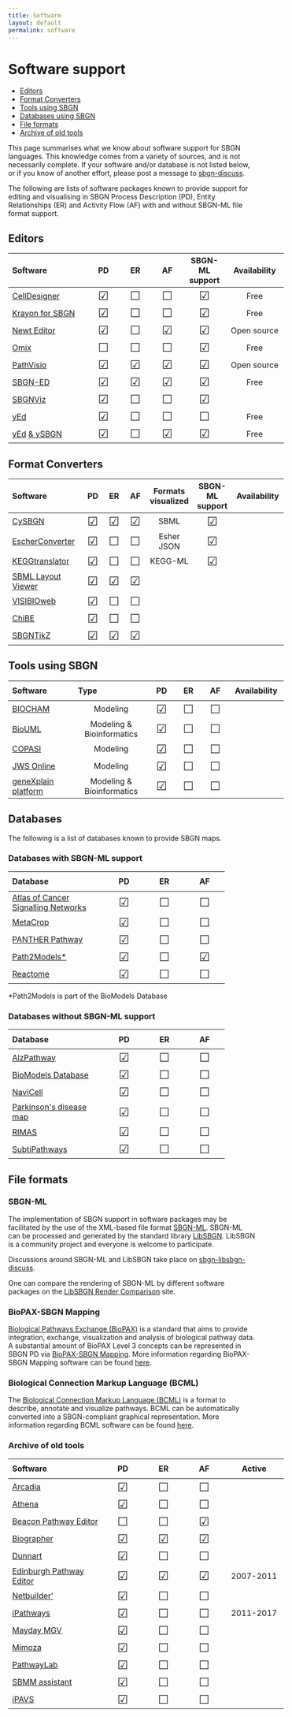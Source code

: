 ```yaml
---
title: Software
layout: default
permalink: software
---
```


# Software support

*  [Editors](#editors)
*  [Format Converters](#format-converters)
*  [Tools using SBGN](#tools-using-SBGN)
*  [Databases using SBGN](#databases)
*  [File formats](#file-formats)
*  [Archive of old tools](#archive-of-old-tools)

This page summarises what we know about software support for SBGN languages. This knowledge comes from a variety of sources, and is not necessarily complete. If your software and/or database is not listed below, or if you know of another effort, please post a message to [sbgn-discuss](mailto:sbgn-discuss@googlegroups.com).

The following are lists of software packages known to provide support for editing and visualising in SBGN Process Description (PD), Entity Relationships (ER) and Activity Flow (AF) with and without SBGN-ML file format support. 

## Editors

<table style="width:560px">
<thead>
<tr style="height:40px">
<th style="width:200px; text-align:left">Software</th>
<th style="width:80px; text-align:center">PD</th>
<th style="width:80px; text-align:center">ER</th>
<th style="width:80px; text-align:center">AF</th>
<th style="width:80px; text-align:center">SBGN-ML support</th>    
<th style="width:120px; text-align:center">Availability</th>
</tr>
</thead>
<tbody>
<tr>
<td style="text-align:left"><a href="http://www.celldesigner.org/">CellDesigner</a></td>
<td style="text-align:center"><font size="5">&#9745;</font></td>
<td style="text-align:center"><font size="5">&#9744;</font></td>
<td style="text-align:center"><font size="5">&#9744;</font></td>
<td style="text-align:center"><font size="5">&#9745;</font></td>
<td style="text-align:center">Free</td>
</tr>
<tr>
<td style="text-align:left"><a href="https://github.com/wiese42/krayon4sbgn">Krayon for SBGN</a></td>
<td style="text-align:center"><font size="5">&#9745;</font></td>
<td style="text-align:center"><font size="5">&#9744;</font></td>
<td style="text-align:center"><font size="5">&#9744;</font></td>
<td style="text-align:center"><font size="5">&#9745;</font></td>
<td style="text-align:center">Free</td>
</tr>
<tr>
<td style="text-align:left"><a href="http://newteditor.org/">Newt Editor</a></td>
<td style="text-align:center"><font size="5">&#9745;</font></td>
<td style="text-align:center"><font size="5">&#9744;</font></td>
<td style="text-align:center"><font size="5">&#9745;</font></td>
<td style="text-align:center"><font size="5">&#9745;</font></td>
<td style="text-align:center">Open source</td>
</tr>
<tr>
<td style="text-align:left"><a href="http://www.omix-visualization.com/">Omix</a></td>
<td style="text-align:center"><font size="5">&#9744;</font></td>
<td style="text-align:center"><font size="5">&#9744;</font></td>
<td style="text-align:center"><font size="5">&#9744;</font></td>
<td style="text-align:center"><font size="5">&#9745;</font></td>
<td style="text-align:center">Free</td>
</tr>
<tr>
<td style="text-align:left"><a href="http://www.pathvisio.org/plugin/sbgn-plugin/">PathVisio</a></td>
<td style="text-align:center"><font size="5">&#9745;</font></td>
<td style="text-align:center"><font size="5">&#9745;</font></td>
<td style="text-align:center"><font size="5">&#9745;</font></td>
<td style="text-align:center"><font size="5">&#9745;</font></td>    
<td style="text-align:center">Open source</td>
</tr>
<tr>
<td style="text-align:left"><a href="http://www.sbgn-ed.org/">SBGN-ED</a></td>
<td style="text-align:center"><font size="5">&#9745;</font></td>
<td style="text-align:center"><font size="5">&#9745;</font></td>
<td style="text-align:center"><font size="5">&#9745;</font></td>
<td style="text-align:center"><font size="5">&#9745;</font></td>    
<td style="text-align:center">Free</td>
</tr>
<tr>
<td style="text-align:left"><a href="http://www.cs.bilkent.edu.tr/~ivis/SBGNViz.js/">SBGNViz</a></td>
<td style="text-align:center"><font size="5">&#9745;</font></td>
<td style="text-align:center"><font size="5">&#9744;</font></td>
<td style="text-align:center"><font size="5">&#9744;</font></td>
<td style="text-align:center"><font size="5">&#9745;</font></td> 
<td style="text-align:center"> </td>
</tr>
<tr>
<td style="text-align:left"><a href="https://www.yworks.com/products/yed">yEd</a></td>
<td style="text-align:center"><font size="5">&#9745;</font></td>
<td style="text-align:center"><font size="5">&#9744;</font></td>
<td style="text-align:center"><font size="5">&#9744;</font></td>
<td style="text-align:center"><font size="5">&#9744;</font></td>
<td style="text-align:center">Free</td>
</tr>
<tr>
<td style="text-align:left"><a href="https://www.yworks.com/products/yed">yEd</a> <a href="https://github.com/sbgn/ySBGN/releases"> & ySBGN</a></td>
<td style="text-align:center"><font size="5">&#9745;</font></td>
<td style="text-align:center"><font size="5">&#9744;</font></td>
<td style="text-align:center"><font size="5">&#9745;</font></td>
<td style="text-align:center"><font size="5">&#9745;</font></td>    
<td style="text-align:center">Free</td>
</tr>
</tbody>
</table>

## Format Converters

<table style="width:560px">
<thead>
<tr style="height:40px">
<th style="width:200px; text-align:left">Software </th>
<th style="width:80px; text-align:center">PD</th>
<th style="width:80px; text-align:center">ER</th>
<th style="width:80px; text-align:center">AF</th>
<th style="width:80px; text-align:center">Formats visualized</th>
<th style="width:80px; text-align:center">SBGN-ML support</th>  
<th style="width:120px; text-align:center">Availability</th>
</tr>
</thead>
<tbody>
<tr>
<td style="text-align:left"><a href="http://www.ebi.ac.uk/saezrodriguez/cno/cysbgn/">CySBGN</a></td>
<td style="text-align:center"><font size="5">&#9745;</font></td>
<td style="text-align:center"><font size="5">&#9745;</font></td>
<td style="text-align:center"><font size="5">&#9745;</font></td>
<td style="text-align:center">SBML</td>
<td style="text-align:center"><font size="5">&#9745;</font></td>
<td style="text-align:center"> </td>
</tr>
<tr>
<td style="text-align:left"><a href="https://escher.readthedocs.org/en/latest/escherconverter.html">EscherConverter</a></td>
<td style="text-align:center"><font size="5">&#9745;</font></td>
<td style="text-align:center"><font size="5">&#9744;</font></td>
<td style="text-align:center"><font size="5">&#9744;</font></td>
<td style="text-align:center">Esher JSON</td>
<td style="text-align:center"><font size="5">&#9745;</font></td>
<td style="text-align:center"> </td>
</tr>
<tr>
<td style="text-align:left"><a href="http://www.cogsys.cs.uni-tuebingen.de/software/KEGGtranslator/">KEGGtranslator</a></td>
<td style="text-align:center"><font size="5">&#9745;</font></td>
<td style="text-align:center"><font size="5">&#9744;</font></td>
<td style="text-align:center"><font size="5">&#9744;</font></td>
<td style="text-align:center">KEGG-ML</td>
<td style="text-align:center"><font size="5">&#9745;</font></td>
<td style="text-align:center"> </td>
</tr>
<tr>
<td style="text-align:left"><a href="http://sysbioapps.dyndns.org/Layout/">SBML Layout Viewer</a></td>
<td style="text-align:center"><font size="5">&#9745;</font></td>
<td style="text-align:center"><font size="5">&#9745;</font></td>
<td style="text-align:center"><font size="5">&#9745;</font></td>
<td style="text-align:center"> </td>
</tr>
<tr>
<td style="text-align:left"><a href="http://bcbi.bilkent.edu.tr/pvs.html">VISIBIOweb</a></td>
<td style="text-align:center"><font size="5">&#9745;</font></td>
<td style="text-align:center"><font size="5">&#9744;</font></td>
<td style="text-align:center"><font size="5">&#9744;</font></td>
<td style="text-align:center"> </td>
</tr>
<tr>
<td style="text-align:left"><a href="https://code.google.com/archive/p/chibe/">ChiBE</a></td>
<td style="text-align:center"><font size="5">&#9745;</font></td>
<td style="text-align:center"><font size="5">&#9744;</font></td>
<td style="text-align:center"><font size="5">&#9744;</font></td>
<td style="text-align:center"> </td>
</tr>
<tr>
<td style="text-align:left"><a href="https://github.com/Adrienrougny/sbgntikz">SBGNTikZ</a></td>
<td style="text-align:center"><font size="5">&#9745;</font></td>
<td style="text-align:center"><font size="5">&#9745;</font></td>
<td style="text-align:center"><font size="5">&#9745;</font></td>
<td style="text-align:center"> </td>
</tr>
</tbody>
</table>

## Tools using SBGN

<table style="width:560px">
<thead>
<tr style="height:40px">
<th style="width:200px; text-align:left">Software</th>
<th style="width:200px; text-align:left">Type</th>    
<th style="width:80px; text-align:center">PD</th>
<th style="width:80px; text-align:center">ER</th>
<th style="width:80px; text-align:center">AF</th> 
<th style="width:120px; text-align:center">Availability</th>
</tr>
</thead>
<tbody>
<tr>
<td style="text-align:left"><a href="http://contraintes.inria.fr/BIOCHAM/">BIOCHAM</a></td>
<td style="text-align:center">Modeling</td>
<td style="text-align:center"><font size="5">&#9745;</font></td>
<td style="text-align:center"><font size="5">&#9744;</font></td>
<td style="text-align:center"><font size="5">&#9744;</font></td>
<td style="text-align:center"> </td>
</tr>
<tr>
<td style="text-align:left"><a href="http://www.biouml.org/">BioUML</a></td>
<td style="text-align:center">Modeling & Bioinformatics</td>
<td style="text-align:center"><font size="5">&#9745;</font></td>
<td style="text-align:center"><font size="5">&#9744;</font></td>
<td style="text-align:center"><font size="5">&#9744;</font></td>
<td style="text-align:center"> </td>
</tr>
<tr>
<td style="text-align:left"><a href="http://copasi.org/">COPASI</a></td>
<td style="text-align:center">Modeling</td>
<td style="text-align:center"><font size="5">&#9745;</font></td>
<td style="text-align:center"><font size="5">&#9744;</font></td>
<td style="text-align:center"><font size="5">&#9744;</font></td>
<td style="text-align:center"> </td>
</tr>
<tr>
<td style="text-align:left"><a href="http://jjj.bio.vu.nl/">JWS Online</a></td>
<td style="text-align:center">Modeling</td>
<td style="text-align:center"><font size="5">&#9745;</font></td>
<td style="text-align:center"><font size="5">&#9744;</font></td>
<td style="text-align:center"><font size="5">&#9744;</font></td>
<td style="text-align:center"> </td>
</tr>
<tr>
<td style="text-align:left"><a href="http://genexplain.com/genexplain-platform-1">geneXplain platform</a></td>
<td style="text-align:center">Modeling & Bioinformatics</td>
<td style="text-align:center"><font size="5">&#9745;</font></td>
<td style="text-align:center"><font size="5">&#9744;</font></td>
<td style="text-align:center"><font size="5">&#9744;</font></td>
<td style="text-align:center"> </td>
</tr>
</tbody>
</table>

## Databases

The following is a list of databases known to provide SBGN maps.

### Databases with SBGN-ML support

<table style="width:440px">
<thead>
<tr style="height:40px">
<th style="width:200px; text-align:left">Database</th>
<th style="width:80px; text-align:center">PD</th>
<th style="width:80px; text-align:center">ER</th>
<th style="width:80px; text-align:center">AF</th>
</tr>
</thead>
<tbody>
<tr>
<td style="text-align:left"><a href="https://acsn.curie.fr/">Atlas of Cancer Signalling Networks</a></td>
<td style="text-align:center"><font size="5">&#9745;</font></td>
<td style="text-align:center"><font size="5">&#9744;</font></td>
<td style="text-align:center"><font size="5">&#9744;</font></td>
</tr>
<tr>
<td style="text-align:left"><a href="http://metacrop.ipk-gatersleben.de/">MetaCrop</a></td>
<td style="text-align:center"><font size="5">&#9745;</font></td>
<td style="text-align:center"><font size="5">&#9744;</font></td>
<td style="text-align:center"><font size="5">&#9744;</font></td>
</tr>
<tr>
<td style="text-align:left"><a href="http://www.pantherdb.org/pathway/">PANTHER Pathway</a></td>
<td style="text-align:center"><font size="5">&#9745;</font></td>
<td style="text-align:center"><font size="5">&#9744;</font></td>
<td style="text-align:center"><font size="5">&#9744;</font></td>
</tr>
<tr>
<td style="text-align:left"><a href="https://www.ebi.ac.uk/biomodels-main/path2models">Path2Models*</a></td>
<td style="text-align:center"><font size="5">&#9745;</font></td>
<td style="text-align:center"><font size="5">&#9744;</font></td>
<td style="text-align:center"><font size="5">&#9745;</font></td>
</tr>
<tr>
<td style="text-align:left"><a href="http://www.reactome.org">Reactome</a></td>
<td style="text-align:center"><font size="5">&#9745;</font></td>
<td style="text-align:center"><font size="5">&#9744;</font></td>
<td style="text-align:center"><font size="5">&#9744;</font></td>
</tr>
</tbody>
</table>

&#42;Path2Models is part of the BioModels Database  

### Databases without SBGN-ML support

<table style="width:440px">
<thead>
<tr style="height:40px">
<th style="width:200px; text-align:left">Database</th>
<th style="width:80px; text-align:center">PD</th>
<th style="width:80px; text-align:center">ER</th>
<th style="width:80px; text-align:center">AF</th>
</tr>
</thead>
<tbody>
<tr>
<td style="text-align:left"><a href="http://www.alzpathway.org/">AlzPathway</a></td>
<td style="text-align:center"><font size="5">&#9745;</font></td>
<td style="text-align:center"><font size="5">&#9744;</font></td>
<td style="text-align:center"><font size="5">&#9744;</font></td>
</tr>
<tr>
<td style="text-align:left"><a href="http://www.ebi.ac.uk/biomodels/">BioModels Database</a></td>
<td style="text-align:center"><font size="5">&#9745;</font></td>
<td style="text-align:center"><font size="5">&#9744;</font></td>
<td style="text-align:center"><font size="5">&#9744;</font></td>
</tr>
<tr>
<td style="text-align:left"><a href="https://navicell.curie.fr/">NaviCell</a></td>
<td style="text-align:center"><font size="5">&#9745;</font></td>
<td style="text-align:center"><font size="5">&#9744;</font></td>
<td style="text-align:center"><font size="5">&#9744;</font></td>
</tr>
<tr>
<td style="text-align:left"><a href="http://pdmap.uni.lu/">Parkinson&#39;s disease map</a></td>
<td style="text-align:center"><font size="5">&#9745;</font></td>
<td style="text-align:center"><font size="5">&#9744;</font></td>
<td style="text-align:center"><font size="5">&#9744;</font></td>
</tr>
<tr>
<td style="text-align:left"><a href="http://rimas.ipk-gatersleben.de">RIMAS</a></td>
<td style="text-align:center"><font size="5">&#9745;</font></td>
<td style="text-align:center"><font size="5">&#9744;</font></td>
<td style="text-align:center"><font size="5">&#9744;</font></td>
</tr>
<tr>
<td style="text-align:left"><a href="http://subtiwiki.uni-goettingen.de/apps/pathway.php?pathway=11">SubtiPathways</a></td>
<td style="text-align:center"><font size="5">&#9745;</font></td>
<td style="text-align:center"><font size="5">&#9744;</font></td>
<td style="text-align:center"><font size="5">&#9744;</font></td>
</tr>
</tbody>
</table>


## File formats

### SBGN-ML

The implementation of SBGN support in software packages may be facilitated by the use of the XML-based file format [SBGN-ML](http://www.sbgn.org/LibSBGN/Exchange_Format). SBGN-ML can be processed and generated by the standard library [LibSBGN](http://www.sbgn.org/LibSBGN). LibSBGN is a community project and everyone is welcome to participate.

Discussions around SBGN-ML and LibSBGN take place on [sbgn-libsbgn-discuss](https://lists.sourceforge.net/lists/listinfo/sbgn-libsbgn).

One can compare the rendering of SBGN-ML by different software packages on the [LibSBGN Render Comparison](http://libsbgn.sourceforge.net/render_comparison/) site.

### BioPAX-SBGN Mapping

[Biological Pathways Exchange (BioPAX)](https://biopax.github.io/) is a standard that aims to provide integration, exchange, visualization and analysis of biological pathway data. A substantial amount of BioPAX Level 3 concepts can be represented in SBGN PD via [BioPAX-SBGN Mapping](http://www.biopax.org/mediawiki/index.php/BioPAX-SBGN_Mapping). More information regarding BioPAX-SBGN Mapping software can be found [here](https://biopax.github.io/Paxtools/4.3.1/sbgn-converter/index.html).  
   
### Biological Connection Markup Language (BCML)

The [Biological Connection Markup Language (BCML)](http://bioinformatics.oxfordjournals.org/content/27/15/2127) is a format to describe, annotate and visualize pathways. BCML can be automatically converted into a SBGN-compliant graphical representation. More information regarding BCML software can be found [here](https://github.com/dc-atlas/bcml).

### Archive of old tools

<table style="width:560px">
<thead>
<tr style="height:40px">
<th style="width:200px; text-align:left">Software</th>
<th style="width:80px; text-align:center">PD</th>
<th style="width:80px; text-align:center">ER</th>
<th style="width:80px; text-align:center">AF</th>
<th style="width:120px; text-align:center">Active</th>
</tr>
</thead>
<tbody>
<tr>
<td style="text-align:left"><a href="http://arcadiapathways.sourceforge.net/">Arcadia</a></td>
<td style="text-align:center"><font size="5">&#9745;</font></td>
<td style="text-align:center"><font size="5">&#9744;</font></td>
<td style="text-align:center"><font size="5">&#9744;</font></td>
<td style="text-align:center"> </td>
</tr>
<tr>
<td style="text-align:left"><a href="http://www.codeplex.com/athena/">Athena</a></td>
<td style="text-align:center"><font size="5">&#9745;</font></td>
<td style="text-align:center"><font size="5">&#9744;</font></td>
<td style="text-align:center"><font size="5">&#9744;</font></td>
<td style="text-align:center"> </td>
</tr>
<tr>
<td style="text-align:left"><a href="http://bioinformatics.cs.vt.edu/beacon/">Beacon Pathway Editor</a></td>
<td style="text-align:center"><font size="5">&#9744;</font></td>
<td style="text-align:center"><font size="5">&#9744;</font></td>
<td style="text-align:center"><font size="5">&#9745;</font></td>
<td style="text-align:center"> </td>
</tr>
<tr>
<td style="text-align:left"><a href="http://biographer.biologie.hu-berlin.de/">Biographer</a></td>
<td style="text-align:center"><font size="5">&#9745;</font></td>
<td style="text-align:center"><font size="5">&#9745;</font></td>
<td style="text-align:center"><font size="5">&#9745;</font></td>
<td style="text-align:center"></td>
</tr>
<tr>
<td style="text-align:left"><a href="http://www.dunnart.org/">Dunnart</a></td>
<td style="text-align:center"><font size="5">&#9745;</font></td>
<td style="text-align:center"><font size="5">&#9744;</font></td>
<td style="text-align:center"><font size="5">&#9744;</font></td>
<td style="text-align:center"> </td>
</tr>
<tr>
<td style="text-align:left"><a href="http://epe.sourceforge.net/">Edinburgh Pathway Editor</a></td>
<td style="text-align:center"><font size="5">&#9745;</font></td>
<td style="text-align:center"><font size="5">&#9745;</font></td>
<td style="text-align:center"><font size="5">&#9745;</font></td>
<td style="text-align:center"> 2007-2011 </td>
</tr>
<tr>
<td style="text-align:left"><a href="http://sourceforge.net/projects/apostrophe/">Netbuilder&#39;</a></td>
<td style="text-align:center"><font size="5">&#9745;</font></td>
<td style="text-align:center"><font size="5">&#9744;</font></td>
<td style="text-align:center"><font size="5">&#9744;</font></td>
<td style="text-align:center"> </td>
</tr>
<tr>
<td style="text-align:left"><a href="http://www.ipathways.org/">iPathways</a></td>
<td style="text-align:center"><font size="5">&#9745;</font></td>
<td style="text-align:center"><font size="5">&#9744;</font></td>
<td style="text-align:center"><font size="5">&#9744;</font></td>
<td style="text-align:center"> 2011-2017 </td>
</tr>
<tr>
<td style="text-align:left"><a href="http://it.inf.uni-tuebingen.de/?page_id=248">Mayday MGV</a></td>
<td style="text-align:center"><font size="5">&#9745;</font></td>
<td style="text-align:center"><font size="5">&#9744;</font></td>
<td style="text-align:center"><font size="5">&#9744;</font></td>
<td style="text-align:center"> </td>
</tr>
<tr>
<td style="text-align:left"><a href="http://mimoza.bordeaux.inria.fr/">Mimoza</a></td>
<td style="text-align:center"><font size="5">&#9745;</font></td>
<td style="text-align:center"><font size="5">&#9744;</font></td>
<td style="text-align:center"><font size="5">&#9744;</font></td>
<td style="text-align:center"> </td>
</tr>
<tr>
<td style="text-align:left"><a href="http://www.innetics.com/">PathwayLab</a></td>
<td style="text-align:center"><font size="5">&#9745;</font></td>
<td style="text-align:center"><font size="5">&#9744;</font></td>
<td style="text-align:center"><font size="5">&#9744;</font></td>
<td style="text-align:center"> </td>
</tr>
<tr>
<td style="text-align:left"><a href="http://www.sbmm.uma.es/SPA/">SBMM assistant</a></td>
<td style="text-align:center"><font size="5">&#9745;</font></td>
<td style="text-align:center"><font size="5">&#9744;</font></td>
<td style="text-align:center"><font size="5">&#9744;</font></td>
<td style="text-align:center"> </td>
</tr>
<tr>
<td style="text-align:left"><a href="http://ipavs.cidms.org/">iPAVS</a></td>
<td style="text-align:center"><font size="5">&#9745;</font></td>
<td style="text-align:center"><font size="5">&#9744;</font></td>
<td style="text-align:center"><font size="5">&#9744;</font></td>
</tr>
</tbody>
</table>
